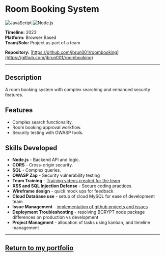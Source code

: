 # Room Booking System 
![JavaScript](https://img.shields.io/badge/JavaScript-%23F7DF1E.svg?style=for-the-badge&logo=javascript&logoColor=white) ![Node.js](https://img.shields.io/badge/Node.js-%23339933.svg?style=for-the-badge&logo=node.js&logoColor=white)

**Timeline:** 2023  
**Platform:** Browser Based  
**Team/Solo:** Project as part of a team

**Repository:** [https://github.com/jbrun001/roombooking](https://github.com/jbrun001/roombooking)

---

## Description
A room booking system with complex searching and enhanced security features.

## Features
- Complex search functionality.
- Room booking approval workflow.  
- Security testing with OWASP tools.  

## Skills Developed
- **Node.js** - Backend API and logic.  
- **CORS** - Cross-origin security.  
- **SQL** - Complex queries.  
- **OWASP Zap** - Security vulnerability testing
- **Team Training** - [Training videos created for the team](https://github.com/jbrun001/roombooking/tree/main/dev-team-walkthroughs)
- **XSS and SQL Injection Defense** - Secure coding practices.
- **Wireframe design** - quick mock ups for feedback
- **Cloud Database use** - setup of cloud MySQL for ease of development team
- **Issue Management** - [implementation of github projects and issues](https://github.com/users/jbrun001/projects/1)
- **Deployment Troubleshooting** - resolving BCRYPT node package differences on production vs development
- **Project Managment** - allocation of tasks using kanban, and timeline management

---
[Return to my portfolio](https://jbrun001.github.io/allprojects.html)
---
